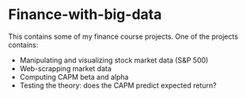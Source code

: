# Finance-with-big-data
This contains some of my finance course projects.
One of the projects contains:
- Manipulating and visualizing stock market data (S&P 500)
- Web-scrapping market data
- Computing CAPM beta and alpha
- Testing the theory: does the CAPM predict expected return?
